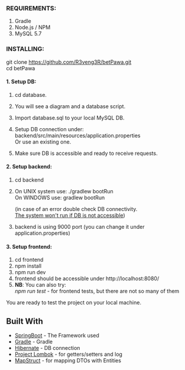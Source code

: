 ### REQUIREMENTS:
1. Gradle
2. Node.js / NPM
3. MySQL 5.7


### INSTALLING:
git clone https://github.com/R3veng3R/betPawa.git<br>
cd betPawa

#### 1. Setup DB:
1. cd database.
2. You will see a diagram and a database script.
3. Import database.sql to your local MySQL DB.
4. Setup DB connection under: <br>
    backend/src/main/resources/application.properties <br>
    Or use an existing one.
    
5. Make sure DB is accessible and ready to receive requests.


#### 2. Setup backend:
1. cd backend
2. On UNIX system use: ./gradlew bootRun <br>
   On WINDOWS use: gradlew bootRun
   
   (in case of an error double check DB connectivity. <br>
   <u>The system won't run if DB is not accessible</u>)
   
3. backend is using 9000 port (you can change it under application.properties)
   
   
#### 3. Setup frontend:
1. cd frontend
2. npm install
3. npm run dev
4. frontend should be accessible under http://localhost:8080/
5. <b>NB</b>: You can also try: <br/> 
<i>npm run test</i> - for frontend tests, but there are not so many of them

You are ready to test the project on your local machine.

## Built With

* [SpringBoot](https://projects.spring.io/spring-boot/) - The Framework used
* [Gradle](https://gradle.org/) - Gradle
* [Hibernate](https://hibernate.org/) - DB connection
* [Project Lombok](https://projectlombok.org/) - for getters/setters and log
* [MapStruct](http://mapstruct.org/) - for mapping DTOs with Entities
